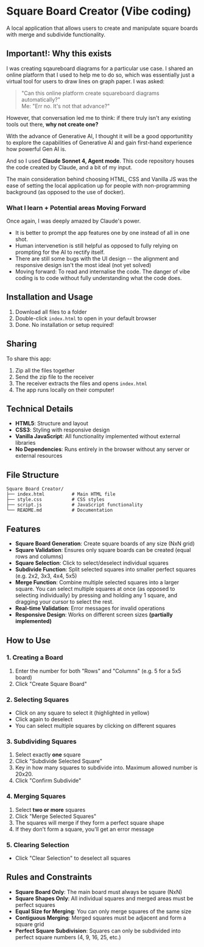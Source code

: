 # Square Board Creator (Vibe coding)

A local application that allows users to create and manipulate square boards with merge and subdivide functionality. <br>


## Important!: Why this exists
I was creating sqaureboard diagrams for a particular use case. I shared an online platform that I used to help me to do so, which was essentially just a virtual tool for users to draw lines on graph paper. I was asked: <br>


> "Can this online platform create squareboard diagrams automatically?" <br>
> Me: "Err no. It's not that advance?" <br>

However, that conversation led me to think: if there truly isn't any existing tools out there, **why not create one?**<br>

With the advance of Generative AI, I thought it will be a good opportunitity to explore the capabilities of Generative AI and gain first-hand experience how powerful Gen AI is. <br>

And so I used **Claude Sonnet 4, Agent mode**. This code repository houses the code created by Claude, and a bit of my input. 

The main consideration behind choosing HTML, CSS and Vanilla JS was the ease of setting the local application up for people with non-programming background (as opposed to the use of docker).  

### What I learn + Potential areas Moving Forward
Once again, I was deeply amazed by Claude's power.
- It is better to prompt the app features one by one instead of all in one shot.
- Human intervenetion is still helpful as opposed to fully relying on prompting for the AI to rectify itself.
- There are still some bugs with the UI design -- the alignment and responsive design isn't the most ideal (not yet solved)
- Moving forward: To read and internalise the code. The danger of vibe coding is to code without fully understanding what the code does.   


## Installation and Usage

1. Download all files to a folder
2. Double-click `index.html` to open in your default browser
3. Done. No installation or setup required!

## Sharing

To share this app:
1. Zip all the files together
2. Send the zip file to the receiver
3. The receiver extracts the files and opens `index.html`
4. The app runs locally on their computer!

## Technical Details

- **HTML5**: Structure and layout
- **CSS3**: Styling with responsive design
- **Vanilla JavaScript**: All functionality implemented without external libraries
- **No Dependencies**: Runs entirely in the browser without any server or external resources

## File Structure

```
Square Board Creator/
├── index.html          # Main HTML file
├── style.css           # CSS styles
├── script.js           # JavaScript functionality
└── README.md           # Documentation
```


## Features

- **Square Board Generation**: Create square boards of any size (NxN grid)
- **Square Validation**: Ensures only square boards can be created (equal rows and columns)
- **Square Selection**: Click to select/deselect individual squares
- **Subdivide Function**: Split selected squares into smaller perfect squares (e.g. 2x2, 3x3, 4x4, 5x5)
- **Merge Function**: Combine multiple selected squares into a larger square. You can select multiple squares at once (as opposed to selecting individually) by pressing and holding any 1 square, and dragging your cursor to select the rest.
- **Real-time Validation**: Error messages for invalid operations
- **Responsive Design**: Works on different screen sizes **(partially implemented)**

## How to Use

### 1. Creating a Board
1. Enter the number for both "Rows" and "Columns" (e.g. 5 for a 5x5 board)
2. Click "Create Square Board"

### 2. Selecting Squares
- Click on any square to select it (highlighted in yellow)
- Click again to deselect
- You can select multiple squares by clicking on different squares

### 3. Subdividing Squares
1. Select exactly **one** square
2. Click "Subdivide Selected Square"
3. Key in how many squares to subdivide into. Maximum allowed number is 20x20.
4. Click "Confirm Subdivide"

### 4. Merging Squares
1. Select **two or more** squares
2. Click "Merge Selected Squares"
3. The squares will merge if they form a perfect square shape
4. If they don't form a square, you'll get an error message

### 5. Clearing Selection
- Click "Clear Selection" to deselect all squares

## Rules and Constraints

- **Square Board Only**: The main board must always be square (NxN)
- **Square Shapes Only**: All individual squares and merged areas must be perfect squares
- **Equal Size for Merging**: You can only merge squares of the same size
- **Contiguous Merging**: Merged squares must be adjacent and form a square grid
- **Perfect Square Subdivision**: Squares can only be subdivided into perfect square numbers (4, 9, 16, 25, etc.)
